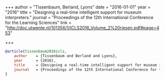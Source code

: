 +++
author = "Tissenbaum, Berland, Lyons"
date = "2016-01-01"
year = "2016"
title = "Designing a real-time intelligent support for museum interpreters."
journal = "Proceedings of the 12th International Conference for the Learning Sciences"
link = "http://doc.utwente.nl/101356/1/ICLS2016_Volume_2%20riesen.pdf#page=453"

+++
```bibtex
@article{tissenbaum2016icls,
    author    = {Tissenbaum and Berland and Lyons},
    year      = {2016},
    title     = {Designing a real-time intelligent support for museum interpreters},
    journal   = {Proceedings of the 12th International Conference for the Learning Sciences},
}
```
